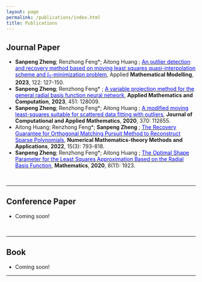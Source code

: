 ```yaml
---
layout: page
permalink: /publications/index.html
title: Publications
---
```



## Journal Paper

- **Sanpeng Zheng**; Renzhong Feng*; Aitong Huang ; [<font color='blue'>An outlier detection and recovery method
  based on moving least squares quasi-interpolation scheme and $l_0$-minimization problem</font>](https://doi.org/10.1016/j.apm.2023.05.032), Applied
  **Mathematical Modelling**, **2023**, 122: 127-150. 
- **Sanpeng Zheng**; Renzhong Feng* ; [<font color='blue'>A variable projection method for the general radial basis
  function neural network</font>](https://doi.org/10.1016/j.amc.2023.128009), **Applied Mathematics and Computation**, **2023**, 451: 128009.
- **Sanpeng Zheng**; Renzhong Feng*; Aitong Huang ; [<font color='blue'>A modified moving least-squares suitable for
  scattered data fitting with outliers</font>](https://doi.org/10.1016/j.cam.2019.112655), **Journal of Computational and Applied Mathematics**, **2020**,
  370: 112655.
- Aitong Huang; Renzhong Feng*; **Sanpeng Zheng** ; [<font color='blue'>The Recovery Guarantee for Orthogonal
  Matching Pursuit Method to Reconstruct Sparse Polynomials</font>](https://doi.org/10.4208/nmtma.OA-2022-0015), **Numerical Mathematics-theory Methods
  and Applications**, **2022**, 15(3): 793-818.
- **Sanpeng Zheng**; Renzhong Feng*; Aitong Huang ; [<font color='blue'>The Optimal Shape Parameter for the Least
    Squares Approximation Based on the Radial Basis Function</font>](https://doi.org/10.3390/math8111923), **Mathematics**, **2020**, 8(11): 1923.

<br>

---
## Conference Paper

- Coming soon!

<br>

---

## Book

- Coming soon!

---

